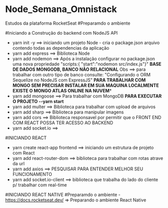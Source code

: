 # Node_Semana_Omnistack
Estudos da plataforma RocketSeat
#Preparamdo o ambiente

#Iniciando a Construção do backend com NodeJS API
- yarn init -y ==> iniciando um projeto Node - cria o package.json arquivo contendo todas as dependencias da aplicação
- yarn add express ==> Biblioteca Node 
- yarn add nodemon ==> Após a instalação configurar no package.json uma nova propriedade "scripts:{ "start":"nodemon src/index.js"}"
**BASE DE DADOS MONGODB, BANCO NÃO RELACIONAL** Obs ==> para trabalhar com outro tipo de banco consulte: "Configurando o ORM Sequelize no NodeJS com ExpressJS"
**PARA TRABALHAR COM MONGO SEM PRECISAR INSTALAR EM SUA MAQUINA LOCALMENTE EXISTE O MONGO ATLAS ONLINE NA NUVEM***
- yarn add mongoose ==> Para trabalhar com MongoDB
**PARA EXECUTAR O PROJETO --yarn start**
- yarn add multer ==> Biblioteca para trabalhar com upload de arquivos
- yarn add sharp ==> Biblioteca para manipular imagens
- yarn add cors ==> Biblioteca responsavel por permitir que o FRONT END COM REACT POSSA TER ACESSO AO BACKEND
- yarn add socket.io ==> 

#INICIANDO REACT
- yarn create react-app frontend ==> iniciando um estrutura de projeto com React
- yarn add react-router-dom ==> biblioteca para trabalhar com rotas atrave da url
- yarn add axios ==> PESQUISAR PARA ENTENDER MELHOR SEU FUNCIONAMENTO
- yarn add socket.io-client ==> biblioteca que trabalha do lado do cliente p/ trabalhar com real-time

#INICIANDO REACT NATIVE
    #Preparamdo o ambiente
    - https://docs.rocketseat.dev/ => Preparando o ambiente React Native